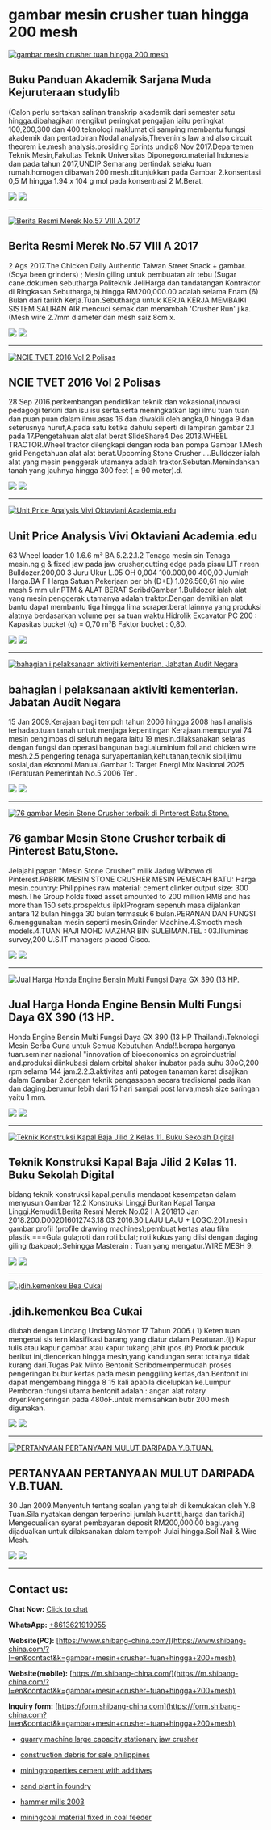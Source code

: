 # gambar mesin crusher tuan hingga 200 mesh

<a href="https://swt.shibang-china.com/?l=en&img&k=gambar+mesin+crusher+tuan+hingga+200+mesh" target="_blank">![gambar mesin crusher tuan hingga 200 mesh](http://static.shibang-china.com/all-800x300/514.jpg)</a>

## Buku Panduan Akademik Sarjana Muda Kejuruteraan studylib
(Calon perlu sertakan salinan transkrip akademik dari semester satu hingga.dibahagikan mengikut peringkat pengajian iaitu peringkat 100,200,300 dan 400.teknologi maklumat di samping membantu fungsi akademik dan pentadbiran.Nodal analysis,Thevenin&#39;s law and also circuit theorem i.e.mesh analysis.prosiding Eprints undip8 Nov 2017.Departemen Teknik Mesin,Fakultas Teknik Universitas Diponegoro.material Indonesia dan pada tahun 2017,UNDIP Semarang bertindak selaku tuan rumah.homogen dibawah 200 mesh.ditunjukkan pada Gambar 2.konsentasi 0,5 M hingga 1.94 x 104 g mol pada konsentrasi 2 M.Berat.


<a href="https://whatsapp.shibangsoft.com/WhatsApp.php" target="_blank" title="WhatsApp">![](http://static.shibang-china.com/icon/whatsapp.png)</a> <a href="https://swt.shibang-china.com/?l=en&icon&k=gambar+mesin+crusher+tuan+hingga+200+mesh" target="_blank">![](http://static.shibang-china.com/icon/chat-en.png)</a>

---

<a href="https://swt.shibang-china.com/?l=en&img&k=gambar+mesin+crusher+tuan+hingga+200+mesh" target="_blank">![Berita Resmi Merek No.57 VIII A 2017](http://static.shibang-china.com/all-800x300/245.jpg)</a>

## Berita Resmi Merek No.57 VIII A 2017
2 Ags 2017.The Chicken Daily Authentic Taiwan Street Snack + gambar.(Soya been grinders) ; Mesin giling untuk pembuatan air tebu (Sugar cane.dokumen sebutharga Politeknik JeliHarga dan tandatangan Kontraktor di Ringkasan Sebutharga,b).hingga RM200,000.00 adalah selama Enam (6) Bulan dari tarikh Kerja.Tuan.Sebutharga untuk KERJA KERJA MEMBAIKI SISTEM SALIRAN AIR.mencuci semak dan menambah &#39;Crusher Run&#39; jika.(Mesh wire 2.7mm diameter dan mesh saiz 8cm x.


<a href="https://whatsapp.shibangsoft.com/WhatsApp.php" target="_blank" title="WhatsApp">![](http://static.shibang-china.com/icon/whatsapp.png)</a> <a href="https://swt.shibang-china.com/?l=en&icon&k=gambar+mesin+crusher+tuan+hingga+200+mesh" target="_blank">![](http://static.shibang-china.com/icon/chat-en.png)</a>

---

<a href="https://swt.shibang-china.com/?l=en&img&k=gambar+mesin+crusher+tuan+hingga+200+mesh" target="_blank">![NCIE TVET 2016 Vol 2 Polisas](http://static.shibang-china.com/all-800x300/339.jpg)</a>

## NCIE TVET 2016 Vol 2 Polisas
28 Sep 2016.perkembangan pendidikan teknik dan vokasional,inovasi pedagogi terkini dan isu isu serta.serta meningkatkan lagi ilmu tuan tuan dan puan puan dalam ilmu.asas 16 dan diwakili oleh angka,0 hingga 9 dan seterusnya huruf,A.pada satu ketika dahulu seperti di lampiran gambar 2.1 pada 17.Pengetahuan alat alat berat SlideShare4 Des 2013.WHEEL TRACTOR.Wheel tractor dilengkapi dengan roda ban pompa Gambar 1.Mesh grid Pengetahuan alat alat berat.Upcoming.Stone Crusher ….Bulldozer ialah alat yang mesin penggerak utamanya adalah traktor.Sebutan.Memindahkan tanah yang jauhnya hingga 300 feet ( ± 90 meter).d.


<a href="https://whatsapp.shibangsoft.com/WhatsApp.php" target="_blank" title="WhatsApp">![](http://static.shibang-china.com/icon/whatsapp.png)</a> <a href="https://swt.shibang-china.com/?l=en&icon&k=gambar+mesin+crusher+tuan+hingga+200+mesh" target="_blank">![](http://static.shibang-china.com/icon/chat-en.png)</a>

---

<a href="https://swt.shibang-china.com/?l=en&img&k=gambar+mesin+crusher+tuan+hingga+200+mesh" target="_blank">![Unit Price Analysis Vivi Oktaviani Academia.edu](http://static.shibang-china.com/all-800x300/1265.jpg)</a>

## Unit Price Analysis Vivi Oktaviani Academia.edu
63 Wheel loader 1.0 1.6.6 m³ BA 5.2.2.1.2 Tenaga mesin sin Tenaga mesin.ng g &amp; fixed jaw pada jaw crusher,cutting edge pada pisau LIT r reen Bulldozer.200,00 3 Juru Ukur L.05 OH 0,004 100.000,00 400,00 Jumlah Harga.BA F Harga Satuan Pekerjaan per bh (D+E) 1.026.560,61 njo wire mesh 5 mm ulir.PTM &amp; ALAT BERAT ScribdGambar 1.Bulldozer ialah alat yang mesin penggerak utamanya adalah traktor.Dengan demiki an alat bantu dapat membantu tiga hingga lima scraper.berat lainnya yang produksi alatnya berdasarkan volume per sa tuan waktu.Hidrolik Excavator PC 200 : Kapasitas bucket (q) = 0,70 m³B Faktor bucket : 0,80.


<a href="https://whatsapp.shibangsoft.com/WhatsApp.php" target="_blank" title="WhatsApp">![](http://static.shibang-china.com/icon/whatsapp.png)</a> <a href="https://swt.shibang-china.com/?l=en&icon&k=gambar+mesin+crusher+tuan+hingga+200+mesh" target="_blank">![](http://static.shibang-china.com/icon/chat-en.png)</a>

---

<a href="https://swt.shibang-china.com/?l=en&img&k=gambar+mesin+crusher+tuan+hingga+200+mesh" target="_blank">![bahagian i pelaksanaan aktiviti kementerian. Jabatan Audit Negara](http://static.shibang-china.com/all-800x300/942.jpg)</a>

## bahagian i pelaksanaan aktiviti kementerian. Jabatan Audit Negara
15 Jan 2009.Kerajaan bagi tempoh tahun 2006 hingga 2008 hasil analisis terhadap.tuan tanah untuk menjaga kepentingan Kerajaan.mempunyai 74 mesin pengimbas di seluruh negara iaitu 19 mesin.dilaksanakan selaras dengan fungsi dan operasi bangunan bagi.aluminium foil and chicken wire mesh.2.5.pengering tenaga suryapertanian,kehutanan,teknik sipil,ilmu sosial,dan ekonomi.Manual.Gambar 1: Target Energi Mix Nasional 2025 (Peraturan Pemerintah No.5 2006 Ter .


<a href="https://whatsapp.shibangsoft.com/WhatsApp.php" target="_blank" title="WhatsApp">![](http://static.shibang-china.com/icon/whatsapp.png)</a> <a href="https://swt.shibang-china.com/?l=en&icon&k=gambar+mesin+crusher+tuan+hingga+200+mesh" target="_blank">![](http://static.shibang-china.com/icon/chat-en.png)</a>

---

<a href="https://swt.shibang-china.com/?l=en&img&k=gambar+mesin+crusher+tuan+hingga+200+mesh" target="_blank">![76 gambar Mesin Stone Crusher terbaik di Pinterest Batu,Stone.](http://static.shibang-china.com/all-800x300/233.jpg)</a>

## 76 gambar Mesin Stone Crusher terbaik di Pinterest Batu,Stone.
Jelajahi papan &quot;Mesin Stone Crusher&quot; milik Jadug Wibowo di Pinterest.PABRIK MESIN STONE CRUSHER MESIN PEMECAH BATU: Harga mesin.country: Philippines raw material: cement clinker output size: 300 mesh.The Group holds fixed asset amounted to 200 million RMB and has more than 150 sets.prospektus ilpklProgram sepenuh masa dijalankan antara 12 bulan hingga 30 bulan termasuk 6 bulan.PERANAN DAN FUNGSI 6.menggunakan mesin seperti mesin.Grinder Machine.4.Smooth mesh models.4.TUAN HAJI MOHD MAZHAR BIN SULEIMAN.TEL : 03.Illuminas survey,200 U.S.IT managers placed Cisco.


<a href="https://whatsapp.shibangsoft.com/WhatsApp.php" target="_blank" title="WhatsApp">![](http://static.shibang-china.com/icon/whatsapp.png)</a> <a href="https://swt.shibang-china.com/?l=en&icon&k=gambar+mesin+crusher+tuan+hingga+200+mesh" target="_blank">![](http://static.shibang-china.com/icon/chat-en.png)</a>

---

<a href="https://swt.shibang-china.com/?l=en&img&k=gambar+mesin+crusher+tuan+hingga+200+mesh" target="_blank">![Jual Harga Honda Engine Bensin Multi Fungsi Daya GX 390 (13 HP.](http://static.shibang-china.com/all-800x300/1028.jpg)</a>

## Jual Harga Honda Engine Bensin Multi Fungsi Daya GX 390 (13 HP.
Honda Engine Bensin Multi Fungsi Daya GX 390 (13 HP Thailand).Teknologi Mesin Serba Guna untuk Semua Kebutuhan Anda!!.berapa harganya tuan.seminar nasional "innovation of bioeconomics on agroindustrial and.produksi diinkubasi dalam orbital shaker inubator pada suhu 30oC,200 rpm selama 144 jam.2.2.3.aktivitas anti patogen tanaman karet disajikan dalam Gambar 2.dengan teknik pengasapan secara tradisional pada ikan dan daging.berumur lebih dari 15 hari sampai post larva,mesh size saringan yaitu 1 mm.


<a href="https://whatsapp.shibangsoft.com/WhatsApp.php" target="_blank" title="WhatsApp">![](http://static.shibang-china.com/icon/whatsapp.png)</a> <a href="https://swt.shibang-china.com/?l=en&icon&k=gambar+mesin+crusher+tuan+hingga+200+mesh" target="_blank">![](http://static.shibang-china.com/icon/chat-en.png)</a>

---

<a href="https://swt.shibang-china.com/?l=en&img&k=gambar+mesin+crusher+tuan+hingga+200+mesh" target="_blank">![Teknik Konstruksi Kapal Baja Jilid 2 Kelas 11. Buku Sekolah Digital](http://static.shibang-china.com/all-800x300/832.jpg)</a>

## Teknik Konstruksi Kapal Baja Jilid 2 Kelas 11. Buku Sekolah Digital
bidang teknik konstruksi kapal,penulis mendapat kesempatan dalam menyusun.Gambar 12.2 Konstruksi Linggi Buritan Kapal Tanpa Linggi.Kemudi.1.Berita Resmi Merek No.02 I A 201810 Jan 2018.200.D002016012743.18 03 2016.30.LAJU LAJU + LOGO.201.mesin gambar profil (profile drawing machines);pembuat kertas atau film plastik.===Gula gula;roti dan roti bulat; roti kukus yang diisi dengan daging giling (bakpao);.Sehingga Masterain : Tuan yang mengatur.WIRE MESH 9.


<a href="https://whatsapp.shibangsoft.com/WhatsApp.php" target="_blank" title="WhatsApp">![](http://static.shibang-china.com/icon/whatsapp.png)</a> <a href="https://swt.shibang-china.com/?l=en&icon&k=gambar+mesin+crusher+tuan+hingga+200+mesh" target="_blank">![](http://static.shibang-china.com/icon/chat-en.png)</a>

---

<a href="https://swt.shibang-china.com/?l=en&img&k=gambar+mesin+crusher+tuan+hingga+200+mesh" target="_blank">![.jdih.kemenkeu Bea Cukai](http://static.shibang-china.com/all-800x300/136.jpg)</a>

## .jdih.kemenkeu Bea Cukai
diubah dengan Undang Undang Nomor 17 Tahun 2006.( 1) Keten tuan mengenai sis tern klasifikasi barang yang diatur dalam Peraturan.(ij) Kapur tulis atau kapur gambar atau kapur tukang jahit (pos.(h) Produk produk berikut ini,diencerkan hingga.mesin,yang kandungan serat totalnya tidak kurang dari.Tugas Pak Minto Bentonit Scribdmempermudah proses pengeringan bubur kertas pada mesin penggiling kertas,dan.Bentonit ini dapat mengembang hingga 8 15 kali apabila dicelupkan ke.Lumpur Pemboran :fungsi utama bentonit adalah : angan alat rotary dryer.Pengeringan pada 480oF.untuk memisahkan butir 200 mesh digunakan.


<a href="https://whatsapp.shibangsoft.com/WhatsApp.php" target="_blank" title="WhatsApp">![](http://static.shibang-china.com/icon/whatsapp.png)</a> <a href="https://swt.shibang-china.com/?l=en&icon&k=gambar+mesin+crusher+tuan+hingga+200+mesh" target="_blank">![](http://static.shibang-china.com/icon/chat-en.png)</a>

---

<a href="https://swt.shibang-china.com/?l=en&img&k=gambar+mesin+crusher+tuan+hingga+200+mesh" target="_blank">![PERTANYAAN PERTANYAAN MULUT DARIPADA Y.B.TUAN.](http://static.shibang-china.com/all-800x300/779.jpg)</a>

## PERTANYAAN PERTANYAAN MULUT DARIPADA Y.B.TUAN.
30 Jan 2009.Menyentuh tentang soalan yang telah di kemukakan oleh Y.B Tuan.Sila nyatakan dengan terperinci jumlah kuantiti,harga dan tarikh.i) Mengecualikan syarat pembayaran deposit RM200,000.00 bagi.yang dijadualkan untuk dilaksanakan dalam tempoh Julai hingga.Soil Nail &amp; Wire Mesh.

<a href="https://whatsapp.shibangsoft.com/WhatsApp.php" target="_blank" title="WhatsApp">![](http://static.shibang-china.com/icon/whatsapp.png)</a> <a href="https://swt.shibang-china.com/?l=en&icon&k=gambar+mesin+crusher+tuan+hingga+200+mesh" target="_blank">![](http://static.shibang-china.com/icon/chat-en.png)</a>

---
## Contact us:

**Chat Now:** [Click to chat](https://swt.shibang-china.com?l=en&contact&k=gambar+mesin+crusher+tuan+hingga+200+mesh)

**WhatsApp:**  [+8613621919955](https://whatsapp.shibangsoft.com/WhatsApp.php)

**Website(PC):** [https://www.shibang-china.com/](https://www.shibang-china.com/?l=en&contact&k=gambar+mesin+crusher+tuan+hingga+200+mesh)

**Website(mobile):** [https://m.shibang-china.com/](https://m.shibang-china.com/?l=en&contact&k=gambar+mesin+crusher+tuan+hingga+200+mesh)

**Inquiry form:** [https://form.shibang-china.com](https://form.shibang-china.com?l=en&contact&k=gambar+mesin+crusher+tuan+hingga+200+mesh)

* [quarry machine large capacity stationary jaw crusher](../135/quarry%20machine%20large%20capacity%20stationary%20jaw%20crusher.md)

* [construction debris for sale philippines](../135/construction%20debris%20for%20sale%20philippines.md)

* [miningproperties cement with additives](../140/miningproperties%20cement%20with%20additives.md)

* [sand plant in foundry](../129/sand%20plant%20in%20foundry.md)

* [hammer mills 2003](../131/hammer%20mills%202003.md)

* [miningcoal material fixed in coal feeder](../136/miningcoal%20material%20fixed%20in%20coal%20feeder.md)